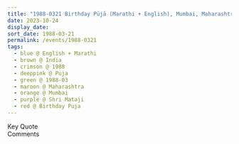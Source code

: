 ```yaml
---
title: "1988-0321 Birthday Pūjā (Marathi + English), Mumbai, Maharashtra, India"
date: 2023-10-24
display_date: 
sort_date: 1988-03-21
permalink: /events/1988-0321
tags:
  - blue @ English + Marathi
  - brown @ India
  - crimson @ 1988
  - deeppink @ Puja
  - green @ 1988-03
  - maroon @ Maharashtra
  - orange @ Mumbai
  - purple @ Shri Mataji
  - red @ Birthday Puja
---
```


<wave-list>
  <list-title color="green" width="75">Key Quote</list-title>
  <list-item color="BlanchedAlmond"  width="200"></list-item>
  <list-item color="Lavender"></list-item>
  <list-item color="BlanchedAlmond"></list-item>
</wave-list>

<br>

<wave-list>
  <list-title color="green" width="75">Comments</list-title>
  <list-item color="BlanchedAlmond"  width="200"></list-item>
  <list-item color="Lavender"></list-item>
  <list-item color="BlanchedAlmond"></list-item>
</wave-list>